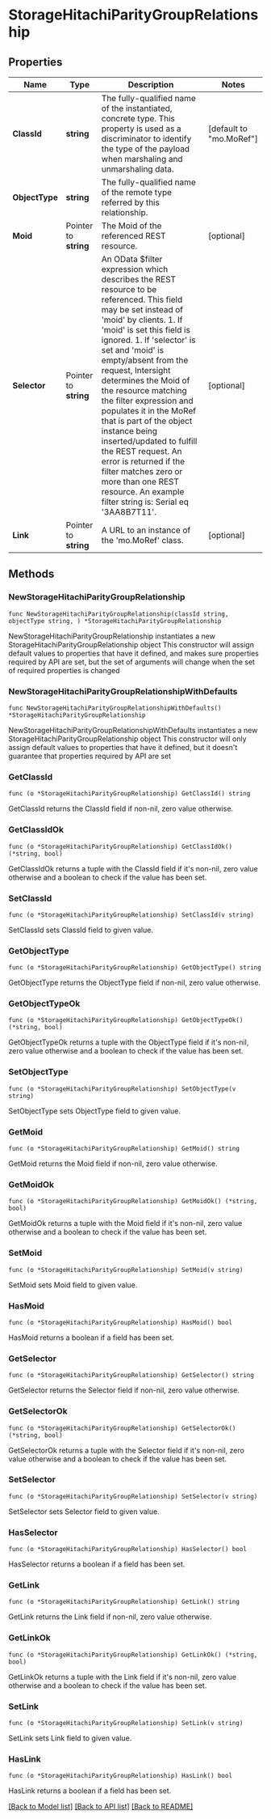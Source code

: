 # StorageHitachiParityGroupRelationship

## Properties

Name | Type | Description | Notes
------------ | ------------- | ------------- | -------------
**ClassId** | **string** | The fully-qualified name of the instantiated, concrete type. This property is used as a discriminator to identify the type of the payload when marshaling and unmarshaling data. | [default to "mo.MoRef"]
**ObjectType** | **string** | The fully-qualified name of the remote type referred by this relationship. | 
**Moid** | Pointer to **string** | The Moid of the referenced REST resource. | [optional] 
**Selector** | Pointer to **string** | An OData $filter expression which describes the REST resource to be referenced. This field may be set instead of &#39;moid&#39; by clients. 1. If &#39;moid&#39; is set this field is ignored. 1. If &#39;selector&#39; is set and &#39;moid&#39; is empty/absent from the request, Intersight determines the Moid of the resource matching the filter expression and populates it in the MoRef that is part of the object instance being inserted/updated to fulfill the REST request. An error is returned if the filter matches zero or more than one REST resource. An example filter string is: Serial eq &#39;3AA8B7T11&#39;. | [optional] 
**Link** | Pointer to **string** | A URL to an instance of the &#39;mo.MoRef&#39; class. | [optional] 

## Methods

### NewStorageHitachiParityGroupRelationship

`func NewStorageHitachiParityGroupRelationship(classId string, objectType string, ) *StorageHitachiParityGroupRelationship`

NewStorageHitachiParityGroupRelationship instantiates a new StorageHitachiParityGroupRelationship object
This constructor will assign default values to properties that have it defined,
and makes sure properties required by API are set, but the set of arguments
will change when the set of required properties is changed

### NewStorageHitachiParityGroupRelationshipWithDefaults

`func NewStorageHitachiParityGroupRelationshipWithDefaults() *StorageHitachiParityGroupRelationship`

NewStorageHitachiParityGroupRelationshipWithDefaults instantiates a new StorageHitachiParityGroupRelationship object
This constructor will only assign default values to properties that have it defined,
but it doesn't guarantee that properties required by API are set

### GetClassId

`func (o *StorageHitachiParityGroupRelationship) GetClassId() string`

GetClassId returns the ClassId field if non-nil, zero value otherwise.

### GetClassIdOk

`func (o *StorageHitachiParityGroupRelationship) GetClassIdOk() (*string, bool)`

GetClassIdOk returns a tuple with the ClassId field if it's non-nil, zero value otherwise
and a boolean to check if the value has been set.

### SetClassId

`func (o *StorageHitachiParityGroupRelationship) SetClassId(v string)`

SetClassId sets ClassId field to given value.


### GetObjectType

`func (o *StorageHitachiParityGroupRelationship) GetObjectType() string`

GetObjectType returns the ObjectType field if non-nil, zero value otherwise.

### GetObjectTypeOk

`func (o *StorageHitachiParityGroupRelationship) GetObjectTypeOk() (*string, bool)`

GetObjectTypeOk returns a tuple with the ObjectType field if it's non-nil, zero value otherwise
and a boolean to check if the value has been set.

### SetObjectType

`func (o *StorageHitachiParityGroupRelationship) SetObjectType(v string)`

SetObjectType sets ObjectType field to given value.


### GetMoid

`func (o *StorageHitachiParityGroupRelationship) GetMoid() string`

GetMoid returns the Moid field if non-nil, zero value otherwise.

### GetMoidOk

`func (o *StorageHitachiParityGroupRelationship) GetMoidOk() (*string, bool)`

GetMoidOk returns a tuple with the Moid field if it's non-nil, zero value otherwise
and a boolean to check if the value has been set.

### SetMoid

`func (o *StorageHitachiParityGroupRelationship) SetMoid(v string)`

SetMoid sets Moid field to given value.

### HasMoid

`func (o *StorageHitachiParityGroupRelationship) HasMoid() bool`

HasMoid returns a boolean if a field has been set.

### GetSelector

`func (o *StorageHitachiParityGroupRelationship) GetSelector() string`

GetSelector returns the Selector field if non-nil, zero value otherwise.

### GetSelectorOk

`func (o *StorageHitachiParityGroupRelationship) GetSelectorOk() (*string, bool)`

GetSelectorOk returns a tuple with the Selector field if it's non-nil, zero value otherwise
and a boolean to check if the value has been set.

### SetSelector

`func (o *StorageHitachiParityGroupRelationship) SetSelector(v string)`

SetSelector sets Selector field to given value.

### HasSelector

`func (o *StorageHitachiParityGroupRelationship) HasSelector() bool`

HasSelector returns a boolean if a field has been set.

### GetLink

`func (o *StorageHitachiParityGroupRelationship) GetLink() string`

GetLink returns the Link field if non-nil, zero value otherwise.

### GetLinkOk

`func (o *StorageHitachiParityGroupRelationship) GetLinkOk() (*string, bool)`

GetLinkOk returns a tuple with the Link field if it's non-nil, zero value otherwise
and a boolean to check if the value has been set.

### SetLink

`func (o *StorageHitachiParityGroupRelationship) SetLink(v string)`

SetLink sets Link field to given value.

### HasLink

`func (o *StorageHitachiParityGroupRelationship) HasLink() bool`

HasLink returns a boolean if a field has been set.


[[Back to Model list]](../README.md#documentation-for-models) [[Back to API list]](../README.md#documentation-for-api-endpoints) [[Back to README]](../README.md)


